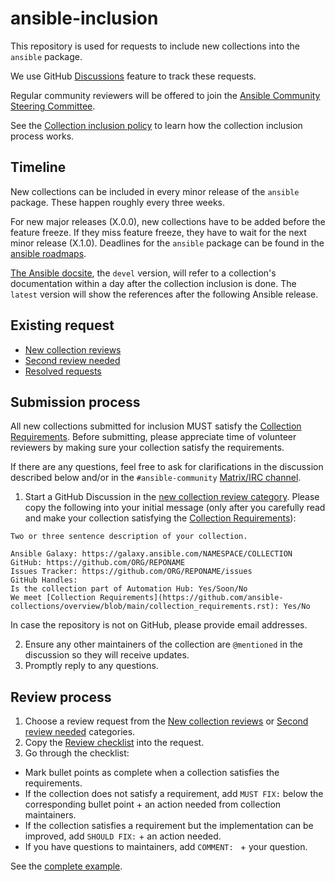 # ansible-inclusion

This repository is used for requests to include new collections into the `ansible` package.

We use GitHub [Discussions](https://github.com/ansible-collections/ansible-inclusion/discussions) feature to track these requests.

Regular community reviewers will be offered to join the [Ansible Community Steering Committee](https://docs.ansible.com/ansible/devel/community/steering/community_steering_committee.html).

See the [Collection inclusion policy](https://docs.ansible.com/ansible/devel/community/steering/community_steering_committee.html#collection-inclusion-requests-workflow) to learn how the collection inclusion process works.

## Timeline

New collections can be included in every minor release of the `ansible` package. These happen roughly every three weeks.

For new major releases (X.0.0), new collections have to be added before the feature freeze. If they miss feature freeze, they have to wait for the next minor release (X.1.0). Deadlines for the `ansible` package can be found in the [ansible roadmaps](https://docs.ansible.com/ansible/devel/roadmap/ansible_roadmap_index.html).

[The Ansible docsite](https://docs.ansible.com/ansible/devel/collections/community/index.html), the `devel` version, will refer to a collection's documentation within a day after the collection inclusion is done. The `latest` version will show the references after the following Ansible release.

## Existing request

* [New collection reviews](https://github.com/ansible-collections/ansible-inclusion/discussions/categories/new-collection-reviews)
* [Second review needed](https://github.com/ansible-collections/ansible-inclusion/discussions/categories/second-review-needed)
* [Resolved requests](https://github.com/ansible-collections/ansible-inclusion/discussions/categories/resolved-reviews)

## Submission process

All new collections submitted for inclusion MUST satisfy the [Collection Requirements](https://github.com/ansible-collections/overview/blob/main/collection_requirements.rst). Before submitting, please appreciate time of volunteer reviewers by making sure your collection satisfy the requirements.

If there are any questions, feel free to ask for clarifications in the discussion described below and/or in the `#ansible-community` [Matrix/IRC channel](https://docs.ansible.com/ansible/latest/community/communication.html#real-time-chat).

1. Start a GitHub Discussion in the [new collection review category](https://github.com/ansible-collections/ansible-inclusion/discussions/new?category=new-collection-reviews).  Please copy the following into your initial message (only after you carefully read and make your collection satisfying the [Collection Requirements](https://github.com/ansible-collections/overview/blob/main/collection_requirements.rst)):
```
Two or three sentence description of your collection.

Ansible Galaxy: https://galaxy.ansible.com/NAMESPACE/COLLECTION
GitHub: https://github.com/ORG/REPONAME
Issues Tracker: https://github.com/ORG/REPONAME/issues
GitHub Handles: 
Is the collection part of Automation Hub: Yes/Soon/No
We meet [Collection Requirements](https://github.com/ansible-collections/overview/blob/main/collection_requirements.rst): Yes/No
```
In case the repository is not on GitHub, please provide email addresses.

2. Ensure any other maintainers of the collection are `@mentioned` in the discussion so they will receive updates.
3. Promptly reply to any questions.

## Review process

1. Choose a review request from the [New collection reviews](https://github.com/ansible-collections/ansible-inclusion/discussions/categories/new-collection-reviews) or [Second review needed](https://github.com/ansible-collections/ansible-inclusion/discussions/categories/second-review-needed) categories.
2. Copy the [Review checklist](https://github.com/ansible-collections/overview/blob/main/collection_checklist.md) into the request.
3. Go through the checklist:
  * Mark bullet points as complete when a collection satisfies the requirements.
  * If the collection does not satisfy a requirement, add `MUST FIX:` below the corresponding bullet point + an action needed from collection maintainers.
  * If the collection satisfies a requirement but the implementation can be improved, add `SHOULD FIX:` + an action needed.
  * If you have questions to maintainers, add `COMMENT: ` + your question.

See the [complete example](https://github.com/ansible-collections/ansible-inclusion/discussions/24#discussioncomment-1485070).
